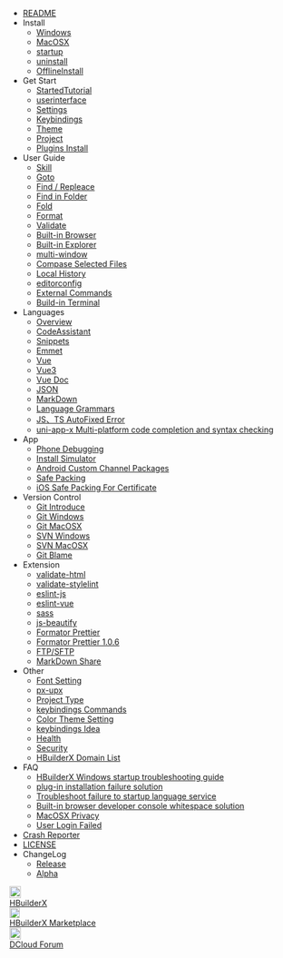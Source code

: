 * [README](/README.md)
* Install
    * [Windows](/Tutorial/install/windows.md)
    * [MacOSX](/Tutorial/install/macosx.md)
    * [startup](/Tutorial/startup.md)
    * [uninstall](/Tutorial/uninstall.md)
    * [OfflineInstall](/Tutorial/OfflineInstall.md)
* Get Start
    * [StartedTutorial](/Tutorial/StartedTutorial.md)
    * [userinterface](/Tutorial/userinterface.md)
    * [Settings](/Tutorial/setting.md)
    * [Keybindings](/Tutorial/keybindings.md)
    * [Theme](/Tutorial/themes.md)
    * [Project](/Tutorial/project.md)
    * [Plugins Install](/Tutorial/PluginsInstall.md)
* User Guide
    * [Skill](/Tutorial/UserGuide/skill.md)
    * [Goto](/Tutorial/UserGuide/goto.md)
    * [Find / Repleace](/Tutorial/UserGuide/find.md)
    * [Find in Folder](/Tutorial/UserGuide/node-multi-file-search)
    * [Fold](/Tutorial/UserGuide/fold.md)
    * [Format](/Tutorial/UserGuide/format.md)
    * [Validate](/Tutorial/UserGuide/SyntaxCheck.md)
    * [Built-in Browser](/Tutorial/UserGuide/built-in-browser.md)
    * [Built-in Explorer](/Tutorial/UserGuide/built-in-explorer.md)
    * [multi-window](/Tutorial/UserGuide/multi-window.md)
    * [Compase Selected Files](/Tutorial/UserGuide/LocalFileDiff.md)
    * [Local History](/Tutorial/UserGuide/LocalHistory.md)
    * [editorconfig](/Tutorial/UserGuide/editorconfig.md)
    * [External Commands](/Tutorial/UserGuide/externalCommands.md)
    * [Build-in Terminal](/Tutorial/UserGuide/terminal.md)
* Languages
    * [Overview](/Tutorial/Language/Overview.md)
    * [CodeAssistant](/Tutorial/Language/CodeAssistant.md)
    * [Snippets](/Tutorial/Language/Snippets.md)
    * [Emmet](/Tutorial/Language/emmet)
    * [Vue](/Tutorial/Language/vue.md)
    * [Vue3](/Tutorial/Language/vue-next.md)
    * [Vue Doc](/Tutorial/Language/vuedoc.md)
    * [JSON](/Tutorial/Language/json.md)
    * [MarkDown](/Tutorial/Language/markdown.md)
    * [Language Grammars](/Tutorial/Language/language_grammars.md)
    * [JS、TS AutoFixed Error](/Tutorial/Language/auto-fixed.md)
    * [uni-app-x Multi-platform code completion and syntax checking](/Tutorial/Language/language_service_target_support.md)
* App
    * [Phone Debugging](/Tutorial/App/PhoneDebugging.md)
    * [Install Simulator](/Tutorial/App/installSimulator.md)
    * [Android Custom Channel Packages](/Tutorial/App/AndroidChannel.md)
    * [Safe Packing](/Tutorial/App/SafePack.md)
    * [iOS Safe Packing For Certificate](/Tutorial/App/iosSafePack.md)
    <!-- * [Chrome调试 5+ Android应用](Tutorial/App/use-chrome-to-debug-android-apps.md) -->
* Version Control
    * [Git Introduce](/Tutorial/SourceControl/Git/README.md)
    * [Git Windows](/Tutorial/SourceControl/Git/Windows.md)
    * [Git MacOSX](/Tutorial/SourceControl/Git/MacOSX.md)
    * [SVN Windows](/Tutorial/SourceControl/SVN/Windows.md)
    * [SVN MacOSX](/Tutorial/SourceControl/SVN/MacOSX.md)
    * [Git Blame](/Tutorial/SourceControl/Git/git_blame.md)
* Extension
    * [validate-html](/Tutorial/extension/validate-html.md)
    * [validate-stylelint](/Tutorial/extension/validate-stylelint.md)
    * [eslint-js](/Tutorial/extension/eslint-js.md)
    * [eslint-vue](/Tutorial/extension/eslint-vue.md)
    * [sass](/Tutorial/extension/sass.md)
    * [js-beautify](/Tutorial/extension/js-beautify.md)
    * [Formator Prettier](/Tutorial/extension/prettier.md)
    * [Formator Prettier 1.0.6](/Tutorial/extension/prettier-1.0.6.md)
    * [FTP/SFTP](/Tutorial/extension/ftp.md)
    * [MarkDown Share](/Tutorial/extension/markdown_share.md)
* Other
    * [Font Setting](/Tutorial/settings/font.md)
    * [px-upx](/Tutorial/settings/px-upx)
    * [Project Type](/Tutorial/Other/ProjectType.md)
    * [keybindings Commands](/Tutorial/Other/command.md)
    * [Color Theme Setting](/Tutorial/Other/themes_param.md)
    * [keybindings Idea](/Tutorial/Other/keybindings_idea.md)
    * [Health](/Tutorial/Other/health.md)
    * [Security](/Tutorial/Security.md)
    * [HBuilderX Domain List](/Tutorial/Other/hx_domain_list.md)
* FAQ
    * [HBuilderX Windows startup troubleshooting guide](/Tutorial/Questions/WindowsStart.md)
    * [plug-in installation failure solution](/Tutorial/faq/pluginInstall.md)
    * [Troubleshoot failure to startup language service](/Tutorial/Questions/StartLSFailed.md)
    * [Built-in browser developer console whitespace solution](/Tutorial/faq/devtools.md)
    * [MacOSX Privacy](/Tutorial/Other/macPrivacy.md)
    * [User Login Failed](/Tutorial/Questions/LoginFailed.md)
    <!-- * [云函数上传ContentAccessDenied错误](/Tutorial/Questions/win10-defender-contentaccessdenied.md) -->
* [Crash Reporter](/Tutorial/CrashReporter.md)
* [LICENSE](/license.md)
* ChangeLog
    * [Release](/Tutorial/changelog/ReleaseNote_release.md)
    * [Alpha](Tutorial/changelog/ReleaseNote_alpha.md)
<div class="contact-box">
  <a href="https://www.dcloud.io/hbuilderx.html" target="_blank" class="contact-item">
    <img src="/static/favicon/favicon.png" width="20" height="21">
    <div class="contact-smg">
      <div>HBuilderX</div>
    </div>
  </a>
  <a href="https://ext.dcloud.net.cn/?cat1=1&cat2=11&orderBy=TotalDownload" target="_blank" class="contact-item">
    <img src="/static/favicon/market.png" width="18" height="18">
    <div class="contact-smg">
      <div>HBuilderX Marketplace</div>
    </div>
  </a>
  <a href="https://ask.dcloud.net.cn/explore/" target="_blank" class="contact-item">
    <img src="/static/icon/ask.png" width="20" height="21">
    <div class="contact-smg">
      <div>DCloud Forum</div>
    </div>
  </a>
</div>

